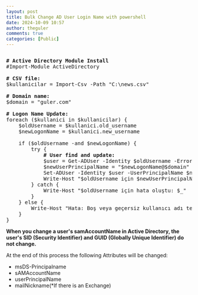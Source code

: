 ```yaml
---
layout: post
title: Bulk Change AD User Login Name with powershell
date: 2024-10-09 10:57
author: theguler
comments: true
categories: [Public]
---
```

<!-- wp:image {"sizeSlug":"large"} -->
<figure class="wp-block-image size-large"><img src="https://upload.wikimedia.org/wikipedia/commons/a/af/PowerShell_Core_6.0_icon.png" alt="" /></figure>
<!-- /wp:image -->

<!-- wp:preformatted -->
<pre class="wp-block-preformatted"><strong># Active Directory Module Install</strong><br>#Import-Module ActiveDirectory<br><br><strong># CSV file:</strong><br>$kullanicilar = Import-Csv -Path "C:\news.csv"<br><br><strong># Domain name:</strong><br>$domain = "guler.com"<br><br><strong># Logon Name Update:</strong><br>foreach ($kullanici in $kullanicilar) {<br>    $oldUsername = $kullanici.old_username<br>    $newLogonName = $kullanici.new_username<br><br>    if ($oldUsername -and $newLogonName) {<br>        try {<br>           <strong> # User find and update:</strong><br>            $user = Get-ADUser -Identity $oldUsername -ErrorAction Stop<br>            $newUserPrincipalName = "$newLogonName@$domain"<br>            Set-ADUser -Identity $user -UserPrincipalName $newUserPrincipalName -SamAccountName $newLogonName -ErrorAction Stop<br>            Write-Host "$oldUsername için $newUserPrincipalName olarak güncellendi."<br>        } catch {<br>            Write-Host "$oldUsername için hata oluştu: $_"<br>        }<br>    } else {<br>        Write-Host "Hata: Boş veya geçersiz kullanıcı adı tespit edildi. old: '$oldUsername', new: '$newLogonName'"<br>    }<br>}</pre>
<!-- /wp:preformatted -->

<!-- wp:paragraph -->
<p><strong>When you change a user's samAccountName in Active Directory, the user's SID (Security Identifier) ​​and GUID (Globally Unique Identifier) ​​do not change.</strong></p>
<!-- /wp:paragraph -->

<!-- wp:paragraph -->
<p>At the end of this process the following Attributes will be changed:</p>
<!-- /wp:paragraph -->

<!-- wp:list -->
<ul class="wp-block-list"><!-- wp:list-item -->
<li>msDS-Principalname </li>
<!-- /wp:list-item -->

<!-- wp:list-item -->
<li>sAMAccountName</li>
<!-- /wp:list-item -->

<!-- wp:list-item -->
<li>userPrincipalName</li>
<!-- /wp:list-item -->

<!-- wp:list-item -->
<li>mailNickname(*If there is an Exchange)</li>
<!-- /wp:list-item --></ul>
<!-- /wp:list -->

